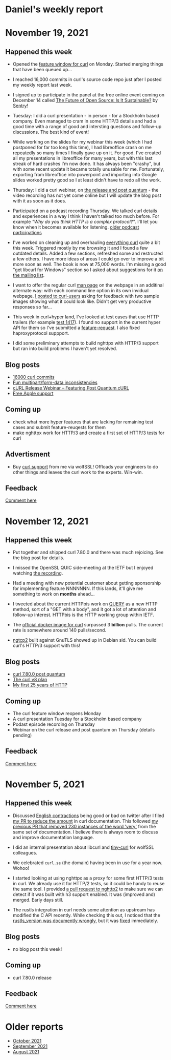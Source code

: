 # Daniel's weekly report

# November 19, 2021

## Happened this week

- Opened the [feature window for
  curl](https://curl.se/dev/feature-window.html) on Monday. Started merging
  things that have been queued up...

- I reached 16,000 commits in curl's source code repo just after I posted my
  weekly report last week.

- I signed up to participate in the panel at the free online event coming on
  December 14 called [The Future of Open Source: Is It
  Sustainable?](https://sentry.io/resources/the-future-of-open-source-is-it-sustainable/)
  by [Sentry](https://sentry.io/)!

- Tuesday: I did a curl presentation - in person - for a Stockholm based
  company. Even managed to cram in some HTTP/3 details and had a good time
  with a range of good and intersting questions and follow-up discussions. The
  best kind of event!

- While working on the slides for my webinar this week (which I had postponed
  for far too long this time), I had libreoffice crash on me repeatedly so
  many times I finally gave up on it. For good. I've created all my
  presentations in libreoffice for many years, but with this last streak of
  hard crashes I'm now done. It has always been "crashy", but with some recent
  update it became totally unusable for me. Fortunately, exporting from
  libreoffice into powerpoint and importing into Google slides worked pretty
  good so I at least didn't have to redo all the work.

- Thursday: I did a curl webinar, on [the release and post
  quantum](https://daniel.haxx.se/blog/2021/11/16/curl-release-webinar-featuring-post-quantum-curl/) -
  the video recording has not yet come online but I will update the blog post
  with it as soon as it does.

- Participated on a podcast recording Thursday. We talked curl details and
  experiences in a way I think I haven't talked too much before. For example
  *"Why do you think HTTP is a complex protocol?"*.  I'll let you know when it
  becomes available for listening. [older podcast
  participations](https://daniel.haxx.se/podcasts.html)

- I've worked on cleaning up and overhauling [everything
  curl](https://everything.curl.dev/) quite a bit this week. Triggered mostly
  by me browsing it and I found a few outdated details. Added a few sections,
  refreshed some and restructed a few others. I have more ideas of areas I
  could go over to improve a bit more soon as well. The book is now at 75,000
  words. I'm missing a good "get libcurl for Windows" section so I asked about
  suggestions for it [on the mailing
  list](https://curl.se/mail/lib-2021-11/0037.html).

- I want to offer the regular curl [man
  page](https://curl.se/docs/manpage.html) on the webpage in an additinal
  alternate way: with each command line option in its own invidual webpage. [I
  posted to curl-users](https://curl.se/mail/archive-2021-11/0004.html) asking
  for feedback with two sample images showing what it could look like. Didn't
  get very productive responses so far...

- This week in curl+hyper land, I've looked at test cases that use HTTP
  trailers (for example [test
  1417](https://github.com/curl/curl/blob/master/tests/data/test1417)). I
  found no support in the current hyper API for them so I've submitted a
  [feature-request](https://github.com/hyperium/hyper/issues/2699). I also
  fixed haproxyprotocol suppport.

- I did some preliminary attempts to build nghttpx with HTTP/3 support but ran
  into build problems I haven't yet resolved.

## Blog posts

- [16000 curl commits](https://daniel.haxx.se/blog/2021/11/12/16000-curl-commmits/)
- [Fun multipart/form-data inconsistencies](https://daniel.haxx.se/blog/2021/11/13/fun-multipart-form-data-inconsistencies/)
- [cURL Release Webinar – Featuring Post Quantum cURL](https://daniel.haxx.se/blog/2021/11/16/curl-release-webinar-featuring-post-quantum-curl/)
- [Free Apple support](https://daniel.haxx.se/blog/2021/11/18/free-apple-support/)

## Coming up

- check what more hyper features that are lacking for remaining test cases and
  submit feature-reuqests for them
- make nghttpx work for HTTP/3 and create a first set of HTTP/3 tests for curl

## Advertisment

- Buy [curl support](https://curl.se/support.html) from me via wolfSSL!
  Offloads your engineers to do other things and leaves the curl work to the
  experts. Win-win.

## Feedback

[Comment here](https://github.com/bagder/log/discussions)

# November 12, 2021

## Happened this week

- Put together and shipped curl 7.80.0 and there was much rejoicing. See the
  blog post for details.

- I missed the OpenSSL QUIC side-meeting at the IETF but I enjoyed watching
  [the recording](https://www.youtube.com/watch?v=YVBBpsZJUcs).

- Had a meeting with new potential customer about getting sponsorship for
  implementing feature NNNNNNN. If this lands, it'll give me something to work
  on **months** ahead...

- I tweeted about the current HTTPbis work on
  [QUERY](https://www.ietf.org/archive/id/draft-ietf-httpbis-safe-method-w-body-02.html)
  as a new HTTP method, sort of a "GET with a body", and it got a lot of
  attention and follow-up interest. HTTPbis is the HTTP working group within
  IETF.

- The [official docker image for
  curl](https://hub.docker.com/r/curlimages/curl) surpassed 3 **billion**
  pulls. The current rate is somewhere around 140 pulls/second.

- [ngtcp2](https://packages.debian.org/source/sid/ngtcp2) built against GnuTLS
  showed up in Debian sid. You can build curl's HTTP/3 support with this!

## Blog posts

- [curl 7.80.0 post quantum](https://daniel.haxx.se/blog/2021/11/10/curl-7-80-0-post-quantum/)
- [The curl v8 plan](https://daniel.haxx.se/blog/2021/11/11/the-curl-v8-plan/)
- [My first 25 years of HTTP](https://daniel.haxx.se/blog/2021/11/11/my-first-25-years-of-http/)

## Coming up

- The curl feature window reopens Monday
- A curl presentation Tuesday for a Stockholm based company
- Podast episode recording on Thursday
- Webinar on the curl release and post quantum on Thursday (details pending)

## Feedback

[Comment here](https://github.com/bagder/log/discussions)

# November 5, 2021

## Happened this week

- Discussed [English
  contractions](https://twitter.com/bagder/status/1455659677400829955) being
  good or bad on twitter after I filed [my PR to reduce the
  amount](https://github.com/curl/curl/pull/7930) in curl documentation. This
  followed [my previous PR that removed 230 instances of the word
  'very'](https://github.com/curl/curl/pull/7936) from the same set of
  documentation. I believe there is always room to discuss and improve
  documentation language.

- I did an internal presentation about libcurl and
  [tiny-curl](https://curl.se/tiny/) for wolfSSL colleagues.

- We celebrated `curl.se` (the domain) having been in use for a year
  now. Wohoo!

- I started looking at using nghttpx as a proxy for some first HTTP/3 tests in
  curl. We already use it for HTTP/2 tests, so it could be handy to reuse the
  same tool. I provided [a pull request to
  nghttp2](https://github.com/nghttp2/nghttp2/pull/1636) to make sure we can
  detect if it was built with h3 support enabled. It was (improved and)
  merged. Early days still.

- The rustls integration in curl needs some attention as upstream has modified
  the C API recently. While checking this out, I noticed that the
  [rustls_version was documently
  wrongly](https://github.com/rustls/rustls-ffi/issues/168), but it was
  [fixed](https://github.com/rustls/rustls-ffi/pull/171) immediately.

## Blog posts

- no blog post this week!

## Coming up

- curl 7.80.0 release

## Feedback

[Comment here](https://github.com/bagder/log/discussions)

# Older reports

- [October 2021](October-2021.md)
- [September 2021](September-2021.md)
- [August 2021](August-2021.md)

